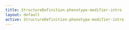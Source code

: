 ```yaml
---
title: StructureDefinition-phenotype-modifier-intro
layout: default
active: StructureDefinition-phenotype-modifier-intro
---
```



